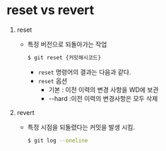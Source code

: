 # reset vs revert

1. reset

   - 특정 버전으로 되돌아가는 작업

     ```bash
     $ git reset {커밋해시코드}
     ```

     - `reset` 명령어의 결과는 다음과 같다.
     - `reset` 옵션
       - 기본 : 이전 이력의 변경 사항을 WD에 보관
       - --hard :이전 이력의 변경사항은 모두 삭제

2. revert

   - 특정 시점을 되돌렸다는 커밋을 발생 시킴.

     ```bash
     $ git log --oneline
     
     ```

     